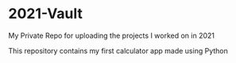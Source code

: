# 2021-Vault
My Private Repo for uploading the projects I worked on in 2021

This repository contains my first calculator app made using Python
